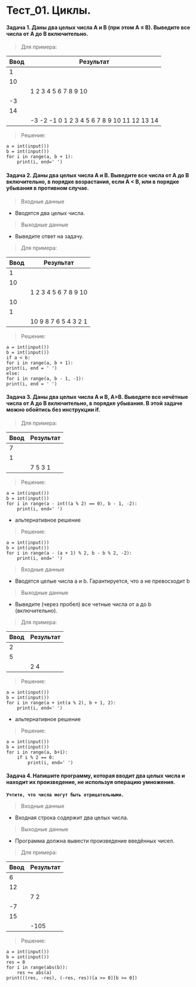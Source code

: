 # Тест_01. Циклы.

#### Задача 1. Даны два целых числа A и B (при этом A ≤ B). Выведите все числа от A до B включительно.

> Для примера:

|Ввод    |Результат
|--------|--------------------
|1       |
|10      |
|        |1 2 3 4 5 6 7 8 9 10
|-3      |
|14      |
|        |-3 -2 -1 0 1 2 3 4 5 6 7 8 9 10 11 12 13 14

> Решение:
```
a = int(input())
b = int(input())
for i in range(a, b + 1):
    print(i, end=' ')
```

#### Задача 2. Даны два целых числа A и В. Выведите все числа от A до B включительно, в порядке возрастания, если A < B, или в порядке убывания в противном случае.

> Входные данные
- Вводятся два целых числа.
> Выходные данные
- Выведите ответ на задачу.

> Для примера:

|Ввод    |Результат
|--------|--------------------
|1       |
|10      |
|        |1 2 3 4 5 6 7 8 9 10
|10      |
|1       |
|        |10 9 8 7 6 5 4 3 2 1

> Решение:
```
a = int(input())
b = int(input())
if a < b:
for i in range(a, b + 1):
print(i, end = ' ')
else:
for i in range(a, b - 1, -1):
print(i, end = ' ')
```

#### Задача 3. Даны два целых числа A и В, A>B. Выведите все нечётные числа от A до B включительно, в порядке убывания. В этой задаче можно обойтись без инструкции if.

> Для примера:

|Ввод    |Результат
|--------|--------------------
|7       |
|1       |
|        |7 5 3 1

> Решение:

```
a = int(input())
b = int(input())
for i in range(a - int((a % 2) == 0), b - 1, -2):
    print(i, end=' ')
```
- альтернативное решение

> Решение:

```
a = int(input())
b = int(input())
for i in range(a - (a + 1) % 2, b - b % 2, -2):
    print(i, end=' ')
```
> Входные данные
- Вводятся целые числа a и b. Гарантируется, что a не превосходит b
> Выходные данные
- Выведите (через пробел) все четные числа от a до b (включительно).

> Для примера:

|Ввод    |Результат
|--------|--------------------
|2       |
|5       |
|        |2 4

> Решение:
```
a = int(input())
b = int(input())
for i in range(a + int(a % 2), b + 1, 2):
    print(i, end=' ')
```
- альтернативное решение

> Решение:

```
a = int(input())
b = int(input())
for i in range(a, b+1):
    if i % 2 == 0:
        print(i, end=' ')
```

#### Задача 4. Напишите программу, которая вводит два целых числа и находит их произведение, не используя операцию умножения.

**``Учтите, что числа могут быть отрицательными.``**

> Входные данные
- Входная строка содержит два целых числа.
> Выходные данные
- Программа должна вывести произведение введённых чисел.

> Для примера:

|Ввод    |Результат
|--------|----------
|6       |
|12      |
|        |7 2
|-7      |
|15      |
|        |-105

> Решение:

```
a = int(input())
b = int(input())
res = 0
for i in range(abs(b)):
    res += abs(a)
print(((res, -res), (-res, res))[a >= 0][b >= 0])
```













